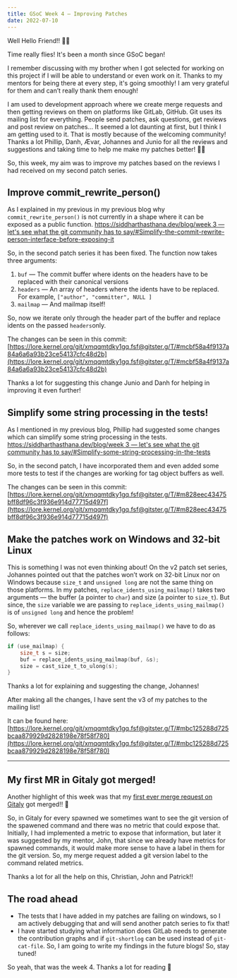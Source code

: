 ```yaml
---
title: GSoC Week 4 — Improving Patches
date: 2022-07-10
---
```


Well Hello Friend!! 👋🏻

Time really flies! It's been a month since GSoC began!

I remember discussing with my brother when I got selected for working on this project if I will be able to understand or even work on it. Thanks to my mentors for being there at every step, it's going smoothly! I am very grateful for them and can’t really thank them enough!

I am used to development approach where we create merge requests and then getting reviews on them on platforms like GitLab, GitHub. Git uses its mailing list for everything. People send patches, ask questions, get reviews and post review on patches… It seemed a lot daunting at first, but I think I am getting used to it. That is mostly because of the welcoming community! Thanks a lot Phillip, Danh, Ævar, Johannes and Junio for all the reviews and suggestions and taking time to help me make my patches better! 🙇🏻

So, this week, my aim was to improve my patches based on the reviews I had received on my second patch series.

## Improve commit_rewrite_person()

As I explained in my previous in my previous blog why `commit_rewrite_person()` is not currently in a shape where it can be exposed as a public function. [https://siddharthasthana.dev/blog/week 3 — let's see what the git community has to say/#Simplify-the-commit-rewrite-person-interface-before-exposing-it](https://siddharthasthana.dev/blog/week%203%20%E2%80%94%20let's%20see%20what%20the%20git%20community%20has%20to%20say/#Simplify-the-commit-rewrite-person-interface-before-exposing-it) 

So, in the second patch series it has been fixed. The function now takes three arguments:

1. `buf` — The commit buffer where idents on the headers have to be replaced with their canonical versions
2. `headers` — An array of headers where the idents have to be replaced. For example, `["author", "committer", NULL ]`
3. `mailmap` — And mailmap itself!

So, now we iterate only through the header part of the buffer and replace idents on the passed `headers`only.

The changes can be seen in this commit: [https://lore.kernel.org/git/xmqqmtdky1gq.fsf@gitster.g/T/#mcbf58a4f9137a84a6a6a93b23ce54137cfc48d2b](https://lore.kernel.org/git/xmqqmtdky1gq.fsf@gitster.g/T/#mcbf58a4f9137a84a6a6a93b23ce54137cfc48d2b) 

Thanks a lot for suggesting this change Junio and Danh for helping in improving it even further!

## **Simplify some string processing in the tests!**

As I mentioned in my previous blog, Phillip had suggested some changes which can simplify some string processing in the tests. [https://siddharthasthana.dev/blog/week 3 — let's see what the git community has to say/#Simplify-some-string-processing-in-the-tests](https://siddharthasthana.dev/blog/week%203%20%E2%80%94%20let's%20see%20what%20the%20git%20community%20has%20to%20say/#Simplify-some-string-processing-in-the-tests)

So, in the second patch, I have incorporated them and even added some more tests to test if the changes are working for tag object buffers as well.

The changes can be seen in this commit: [https://lore.kernel.org/git/xmqqmtdky1gq.fsf@gitster.g/T/#m828eec43475bff8df96c3f936e914d77715d497f](https://lore.kernel.org/git/xmqqmtdky1gq.fsf@gitster.g/T/#m828eec43475bff8df96c3f936e914d77715d497f) 

## Make the patches work on Windows and 32-bit Linux

This is something I was not even thinking about! On the v2 patch set series, Johannes pointed out that the patches won’t work on 32-bit Linux nor on Windows because `size_t` and `unsigned long` are not the same thing on those platforms. In my patches, `replace_idents_using_mailmap()` takes two arguments — the buffer (a pointer to `char`) and size (a pointer to `size_t`). But since, the `size` variable we are passing to `replace_idents_using_mailmap()` is of `unsigned long` and hence the problem!

So, wherever we call `replace_idents_using_mailmap()` we have to do as follows:

```c
if (use_mailmap) {
	size_t s = size;
	buf = replace_idents_using_mailmap(buf, &s);
	size = cast_size_t_to_ulong(s);
}
```

Thanks a lot for explaining and suggesting the change, Johannes!

After making all the changes, I have sent the v3 of my patches to the mailing list! 

It can be found here: [https://lore.kernel.org/git/xmqqmtdky1gq.fsf@gitster.g/T/#mbc125288d725bcaa879929d2828198e78f58f780](https://lore.kernel.org/git/xmqqmtdky1gq.fsf@gitster.g/T/#mbc125288d725bcaa879929d2828198e78f58f780) 

---
## My first MR in Gitaly got merged!
Another highlight of this week was that my [first ever merge request on Gitaly](https://gitlab.com/gitlab-org/gitaly/-/merge_requests/4460) got merged!! 🎉

So, in Gitaly for every spawned we sometimes want to see the git version of the spawened command and there was no metric that could expose that. Initially, I had implemented a metric to expose that information, but later it was suggested by my mentor, John, that since we already have metrics for spawned commands, it would make more sense to have a label in them for the git version. So, my merge request added a git version label to the command related metrics.

Thanks a lot for all the help on this, Christian, John and Patrick!! 

## The road ahead

- The tests that I have added in my patches are failing on windows, so I am actively debugging that and will send another patch series to fix that!
- I have started studying what information does GitLab needs to generate the contribution graphs and if `git-shortlog` can be used instead of `git-cat-file`. So, I am going to write my findings in the future blogs! So, stay tuned!

So yeah, that was the week 4. Thanks a lot for reading 🙂
